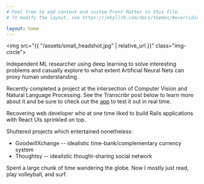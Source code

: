 ```yaml
---
# Feel free to add content and custom Front Matter to this file.
# To modify the layout, see https://jekyllrb.com/docs/themes/#overriding-theme-defaults

layout: home
---
```


<img src="{{ "/assets/small_headshot.jpg" | relative_url }}" class="img-circle">

Independent ML researcher using deep learning to solve interesting problems and casually explore to what extent Artificial Neural Nets can proxy human understanding.

Recently completed a project at the intersection of Computer Vision and Natural Language Processing.  See the Transcribr post below to learn more about it and be sure to check out the [app](http://transcribr.net) to test it out in real time.

Recovering web developer who at one time liked to build Rails applications with React UIs sprinkled on top.

Shuttered projects which entertained nonetheless:
* GoodwillXchange -- idealistic time-bank/complementary currency system
* Thoughtsy -- idealistic thought-sharing social network

Spent a large chunk of time wandering the globe. Now I mostly just read, play volleyball, and surf.
